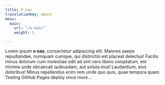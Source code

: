 ```yaml
---
title: O nas
translationKey: about
menu:
  main:
    url: "/o-nas/"
    weight: 1

---
```

Lorem ipsum **o nas**, consectetur adipisicing elit. Maiores saepe repudiandae, numquam cumque, qui distinctio est placeat delectus! Facilis minus dolorum cum molestiae odit ad sint vero libero voluptatum, est minima unde obcaecati quibusdam, aut soluta eius! Laudantium, eius doloribus! Minus repellendus enim rem unde quo quis, quae tempora quam. Testing GitHub Pages deploy once more…